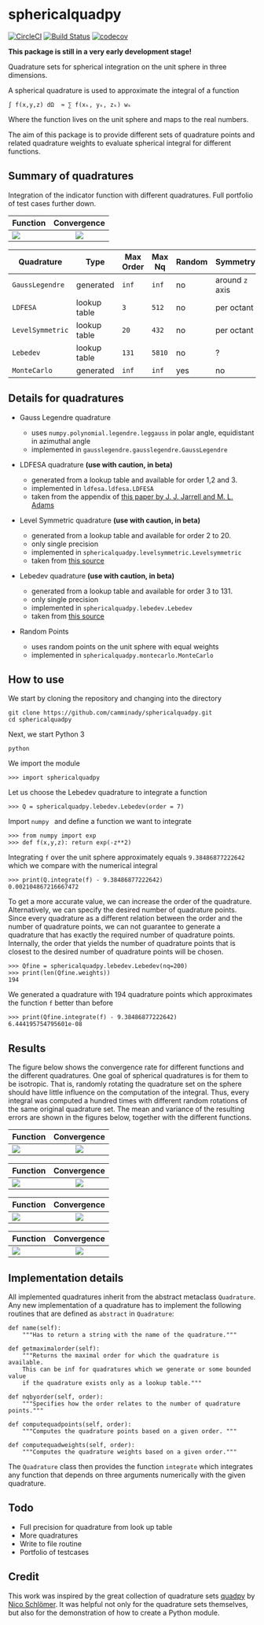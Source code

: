 # sphericalquadpy 

[![CircleCI](https://circleci.com/gh/camminady/sphericalquadpy/tree/master.svg?style=svg)](https://circleci.com/gh/camminady/sphericalquadpy/tree/master)
[![Build Status](https://travis-ci.com/camminady/sphericalquadpy.svg?branch=master)](https://travis-ci.com/camminady/sphericalquadpy)
[![codecov](https://img.shields.io/codecov/c/github/camminady/sphericalquadpy.svg)](https://codecov.io/gh/camminady/sphericalquadpy)

**This package is still in a very early development stage!**


Quadrature sets for spherical integration on the unit sphere in three dimensions.

A spherical quadrature is used to approximate the integral of a function 


```text
∫ f(x,y,z) dΩ  ≈ ∑ f(xₖ, yₖ, zₖ) wₖ
```
Where the function lives on the unit sphere and maps to the real numbers.

The aim of this package is to provide different sets of quadrature points and 
related quadrature weights to evaluate spherical integral for different 
functions. 

## Summary of quadratures
Integration of the indicator function with different quadratures. Full portfolio of test cases further down.

| Function | Convergence |
| ------------- |:-------------:|
|![](test/function2.png)|![](test/convergence2.png)|

| Quadrature | Type | Max Order | Max Nq | Random | Symmetry | Nestedness | Precision
| ------------- | ------------- | ------------- |------------- | ------------- | ------------- | ------------- | ------------- | 
| `GaussLegendre`| generated | `inf`| `inf` | no | around `z` axis | partially  | `1E-8`
| `LDFESA`| lookup table | `3`| `512` | no | per octant | partially  | `1E-8`
| `LevelSymmetric`| lookup table | `20`| `432` | no | per octant | partially  | ?
| `Lebedev`| lookup table | `131`| `5810` | no | ? | ? | `1E-8`
| `MonteCarlo`| generated| `inf`| `inf` | yes | no | no | `1E-16`
 
 
## Details for quadratures

- Gauss Legendre quadrature 
    - uses `numpy.polynomial.legendre.leggauss` in polar angle, equidistant in 
    azimuthal angle
    - implemented in `gausslegendre.gausslegendre.GaussLegendre`

- LDFESA quadrature **(use with caution, in beta)**
    - generated from a lookup table and available for order 1,2 and 3.
    - implemented in `ldfesa.ldfesa.LDFESA`
    - taken from the appendix of [this paper by J. J. Jarrell and M. L. Adams](https://inis.iaea.org/collection/NCLCollectionStore/_Public/48/022/48022289.pdf)
    


- Level Symmetric quadrature **(use with caution, in beta)**
    - generated from a lookup table and available for order 2 to 20.
    - only single precision
    - implemented in `sphericalquadpy.levelsymmetric.Levelsymmetric`
    - taken from [this source](http://tflaspoehler.com/ordinates.html)

- Lebedev quadrature **(use with caution, in beta)**
    - generated from a lookup table and available for order 3 to 131.
    - only single precision
    - implemented in `sphericalquadpy.lebedev.Lebedev`
    - taken from [this source](http://people.sc.fsu.edu/~jburkardt/datasets/sphere_lebedev_rule/sphere_lebedev_rule.html)
    
- Random Points
    - uses random points on the unit sphere with equal weights
    - implemented in `sphericalquadpy.montecarlo.MonteCarlo`      



## How to use
We start by cloning the repository and changing into the directory
    
    git clone https://github.com/camminady/sphericalquadpy.git
    cd sphericalquadpy
    
Next, we start Python 3
    
    python

We import the module
    
    >>> import sphericalquadpy

Let us choose the Lebedev quadrature to integrate a function

    >>> Q = sphericalquadpy.lebedev.Lebedev(order = 7)

Import `numpy ` and define a function we want to integrate

    >>> from numpy import exp 
    >>> def f(x,y,z): return exp(-z**2)
 
Integrating `f` over the unit sphere approximately equals `9.38486877222642` which we compare
with the numerical integral

    >>> print(Q.integrate(f) - 9.38486877222642)
    0.002104867216667472

To get a more accurate value, we can increase the order of the quadrature. Alternatively,
we can specify the desired number of quadrature points. Since every quadrature as a different
relation between the order and the number of quadrature points, we can not guarantee to generate a 
quadrature that has exactly the required number of quadrature points. Internally, the order that 
yields the number of quadrature points that is closest to the desired number of quadrature points will be chosen.

    >>> Qfine = sphericalquadpy.lebedev.Lebedev(nq=200)
    >>> print(len(Qfine.weights))
    194

We generated a quadrature with 194 quadrature points which approximates the function `f` better 
than before

    >>> print(Qfine.integrate(f) - 9.38486877222642)
    6.444195754795601e-08


## Results
The figure below shows the convergence rate for different functions and the different
quadratures. One goal of spherical quadratures is for them to be isotropic. That is, randomly rotating
the quadrature set on the sphere should have little influence on the computation
of the integral. Thus, every integral was computed a hundred times with different
random rotations of the same original quadrature set. The mean and variance of the resulting
errors are shown in the figures below, together with the different functions.

| Function | Convergence |
| ------------- |:-------------:|
|![](test/function0.png)| ![](test/convergence0.png) |

| Function | Convergence |
| ------------- |:-------------:|
|![](test/function1.png)| ![](test/convergence1.png)|

| Function | Convergence |
| ------------- |:-------------:|
|![](test/function2.png)|![](test/convergence2.png)|
 
| Function | Convergence |
| ------------- |:-------------:|
|![](test/function3.png)|![](test/convergence3.png)|
 
 
## Implementation details
All implemented quadratures inherit from the abstract metaclass `Quadrature`. 
Any new implementation of a quadrature has to implement the following routines 
that are defined as `abstract` in `Quadrature`:


    def name(self):
        """Has to return a string with the name of the quadrature."""

    def getmaximalorder(self):
        """Returns the maximal order for which the quadrature is available.
        This can be inf for quadratures which we generate or some bounded value
        if the quadrature exists only as a lookup table."""
        
    def nqbyorder(self, order):
        """Specifies how the order relates to the number of quadrature points."""

    def computequadpoints(self, order):
        """Computes the quadrature points based on a given order. """

    def computequadweights(self, order):
        """Computes the quadrature weights based on a given order."""


    
The `Quadrature` class then provides the function `integrate` which integrates
any function that depends on three arguments numerically with the given 
quadrature.

## Todo

- Full precision for quadrature from look up table
- More quadratures
- Write to file routine
- Portfolio of testcases

## Credit
This work was inspired by the great collection of quadrature sets [quadpy](https://github.com/nschloe/quadpy) by [Nico Schlömer](https://github.com/nschloe). 
It was helpful not only for the quadrature sets themselves, but also for the demonstration of how to create a Python module.
